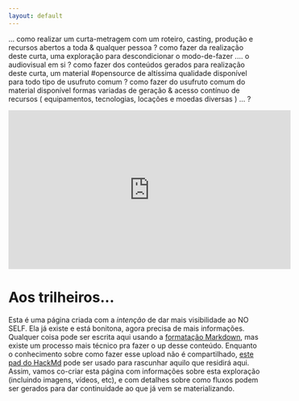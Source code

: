 ```yaml
---
layout: default
---
```


... como realizar um curta-metragem com um roteiro, casting, produção e recursos abertos a toda & qualquer pessoa ? como fazer da realização deste curta, uma exploração para descondicionar o modo-de-fazer .... o audiovisual em si ? como fazer dos conteúdos gerados para realização deste curta, um material #opensource de altíssima qualidade disponível para todo tipo de usufruto comum ? como fazer do usufruto comum do material disponível formas variadas de geração & acesso contínuo de recursos ( equipamentos, tecnologias, locações e moedas diversas ) ... ?




<iframe width="560" height="315" src="https://www.youtube.com/embed/gOU9IOtHytY" frameborder="0" allow="accelerometer; autoplay; encrypted-media; gyroscope; picture-in-picture" allowfullscreen></iframe>

# Aos trilheiros...

Esta é uma página criada com a *intenção* de dar mais visibilidade ao NO SELF. Ela já existe e está bonitona, agora precisa de mais informações. Qualquer coisa pode ser escrita aqui usando a [formatação Markdown](https://support.zendesk.com/hc/pt-br/articles/203691016-Formata%C3%A7%C3%A3o-de-texto-com-Markdown), mas existe um processo mais técnico pra fazer o up desse conteúdo. Enquanto o conhecimento sobre como fazer esse upload não é compartilhado, [este pad do HackMd](https://hackmd.io/BgvXSk-KQaemjd428fUmxA?both) pode ser usado para rascunhar aquilo que residirá aqui. Assim, vamos co-criar esta página com informações sobre esta exploração (incluindo imagens, vídeos, etc), e com detalhes sobre como fluxos podem ser gerados para dar continuidade ao que já vem se materializando.
